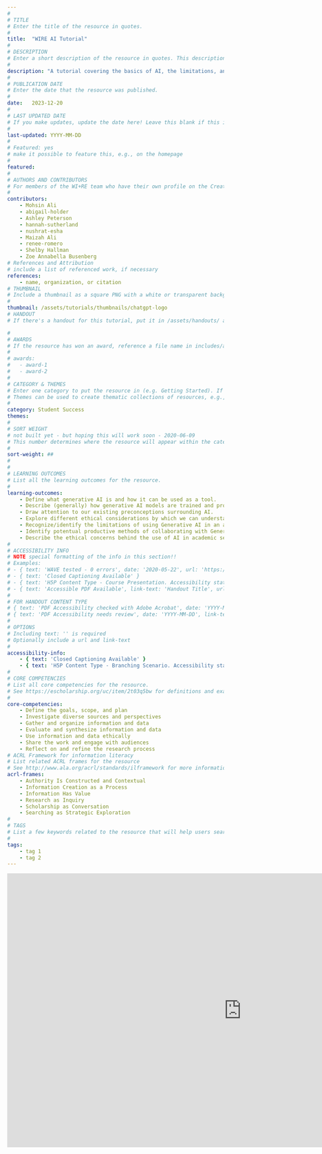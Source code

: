 ```yaml
---
#
# TITLE
# Enter the title of the resource in quotes.
#
title:  "WIRE AI Tutorial"
#
# DESCRIPTION
# Enter a short description of the resource in quotes. This description will appear on the list page as a preview, but not on the tutorial/workshop itself.
#
description: "A tutorial covering the basics of AI, the limitations, and possible collaborations with the AI tool ChatGPT. Tutorial includes examples, videos, and questions to help gain a better understanding of ChatGPT."
#
# PUBLICATION DATE
# Enter the date that the resource was published.
#
date:   2023-12-20
#
# LAST UPDATED DATE
# If you make updates, update the date here! Leave this blank if this is being published for the first time.
#
last-updated: YYYY-MM-DD
#
# Featured: yes
# make it possible to feature this, e.g., on the homepage
#
featured: 
#
# AUTHORS AND CONTRIBUTORS
# For members of the WI+RE team who have their own profile on the Creative Team page, enter the name as firstname-lastname (e.g. doug-worsham). For community partners who don't have their own profile on the WI+RE site, enter their name as Firstname Lastname (e.g. Gene Block). The names will appear in the order you enter them.
#
contributors:
    - Mohsin Ali
    - abigail-holder
    - Ashley Peterson
    - hannah-sutherland
    - nushrat-esha
    - Maizah Ali
    - renee-romero
    - Shelby Hallman
    - Zoe Annabella Busenberg
# References and Attribution
# include a list of referenced work, if necessary
references:
    - name, organization, or citation
# THUMBNAIL
# Include a thumbnail as a square PNG with a white or transparent background. Our standard dimensions are 250x250 px, but any size square will do. Thumbnails for tutorials go in /assets/tutorials/thumbnails/, and for workshops, /assets/workshops/thumbnails/.
#
thumbnail: /assets/tutorials/thumbnails/chatgpt-logo
# HANDOUT
# If there's a handout for this tutorial, put it in /assets/handouts/ and replace the three dots with the filename!

#
# AWARDS
# If the resource has won an award, reference a file name in includes/awards/ without the .html. For example, if it was accepted to PRIMO, you would write "primo". If the award isn't in includes/awards, create a new award file!
#
# awards: 
#   - award-1
#   - award-2
#
# CATEGORY & THEMES
# Enter one category to put the resource in (e.g. Getting Started). If you enter a category that doesn't already exist, a new category will be created on the WI+RE site.
# Themes can be used to create thematic collections of resources, e.g., stem, etc.
#
category: Student Success
themes: 
#
# SORT WEIGHT
# not built yet - but hoping this will work soon - 2020-06-09
# This number determines where the resource will appear within the category. Larger numbers appear later within the category, and higher numbers appear earlier.
#
sort-weight: ##
#
#
# LEARNING OUTCOMES
# List all the learning outcomes for the resource.
#
learning-outcomes:
    - Define what generative AI is and how it can be used as a tool.
    - Describe (generally) how generative AI models are trained and programmed.
    - Draw attention to our existing preconceptions surrounding AI.
    - Explore different ethical considerations by which we can understand or approach AI within an academic setting.
    - Recognize/identify the limitations of using Generative AI in an academic setting (false information, inaccurate information).
    - Identify potentual productive methods of collaborating with Generative AI in an academic setting (writing, editing, etc).
    - Describe the ethical concerns behind the use of AI in academic settings (cheating, academic integrity).
#
# ACCESSIBILITY INFO
# NOTE special formatting of the info in this section!!
# Examples:
# - { text: 'WAVE tested - 0 errors', date: '2020-05-22', url: 'https://wave.webaim.org/' }
# - { text: 'Closed Captioning Available' }
# - { text: 'H5P Content Type - Course Presentation. Accessibility status - Tested with no known problems', date: 'YYYY-MM-DD', url: 'https://h5p.org/documentation/installation/content-type-accessibility' }
# - { text: 'Accessible PDF Available', link-text: 'Handout Title', url: 'full-url' }
#
# FOR HANDOUT CONTENT TYPE
# { text: 'PDF Accessibility checked with Adobe Acrobat', date: 'YYYY-MM-DD' }
# { text: 'PDF Accessibility needs review', date: 'YYYY-MM-DD', link-text: 'Issue reported', url: 'link to issue' } 
#
# OPTIONS
# Including text: '' is required
# Optionally include a url and link-text
#
accessibility-info:
    - { text: 'Closed Captioning Available' }
    - { text: 'H5P Content Type - Branching Scenario. Accessibility status - Tested with no known problems', date: '2023-12-06', url: 'https://help.h5p.com/hc/en-us/articles/7505649072797-Content-types-recommendations' }
#
# CORE COMPETENCIES
# List all core competencies for the resource.
# See https://escholarship.org/uc/item/2t03q5bw for definitions and examples of each core competency
#
core-competencies:
    - Define the goals, scope, and plan
    - Investigate diverse sources and perspectives
    - Gather and organize information and data
    - Evaluate and synthesize information and data
    - Use information and data ethically 
    - Share the work and engage with audiences
    - Reflect on and refine the research process
# ACRL Framework for information literacy
# List related ACRL frames for the resource
# See http://www.ala.org/acrl/standards/ilframework for more information
acrl-frames:
    - Authority Is Constructed and Contextual
    - Information Creation as a Process
    - Information Has Value
    - Research as Inquiry
    - Scholarship as Conversation
    - Searching as Strategic Exploration
#
# TAGS
# List a few keywords related to the resource that will help users search for it.
#
tags:
    - tag 1
    - tag 2
---
```

<iframe src="https://uclabruinlearn.h5p.com/content/1292097061161039968/embed" aria-label="WIRE AI TUTORIAL" width="1088" height="637" frameborder="0" allowfullscreen="allowfullscreen" allow="autoplay *; geolocation *; microphone *; camera *; midi *; encrypted-media *"></iframe><script src="https://uclabruinlearn.h5p.com/js/h5p-resizer.js" charset="UTF-8"></script>
